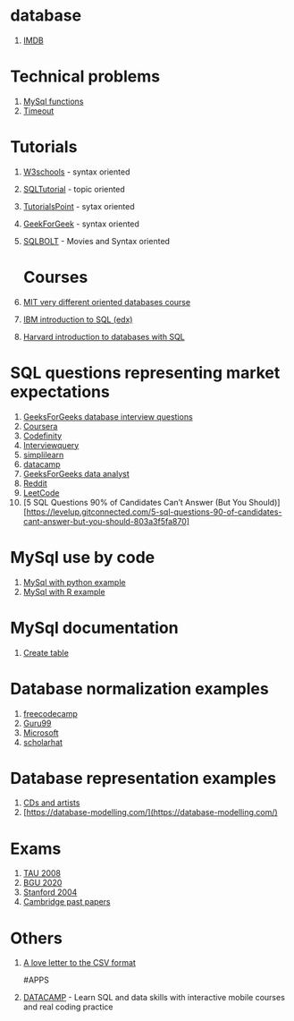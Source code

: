 # database
1. [IMDB](https://relational.fel.cvut.cz/dataset/IMDb)

# Technical problems
1. [MySql functions](https://dev.mysql.com/doc/refman/8.4/en/functions.html)
2. [Timeout](https://stackoverflow.com/questions/10563619/error-code-2013-lost-connection-to-mysql-server-during-query)

# Tutorials
1. [W3schools](https://www.w3schools.com/Sql/default.asp) - syntax oriented
2. [SQLTutorial](https://www.sqltutorial.org/) - topic oriented
3. [TutorialsPoint](https://www.tutorialspoint.com/sql/index.htm) - sytax oriented
4. [GeekForGeek](https://www.geeksforgeeks.org/sql-tutorial/) - syntax oriented
5. [SQLBOLT](https://sqlbolt.com/) - Movies and Syntax oriented

   # Courses
1. [MIT very different oriented databases course](https://ocw.mit.edu/courses/6-830-database-systems-fall-2010)
2. [IBM introduction to SQL (edx)](https://www.edx.org/learn/sql/ibm-introduction-to-sql)
3. [Harvard introduction to databases with SQL](https://www.edx.org/learn/sql/harvard-university-cs50-s-introduction-to-databases-with-sql)
   
# SQL questions representing market expectations
1. [GeeksForGeeks database interview questions](https://www.geeksforgeeks.org/database-interview-questions/)
2. [Coursera](https://www.coursera.org/articles/sql-interview-questions)
3. [Codefinity](https://codefinity.com/blog/The-50-Top-SQL-Interview-Questions-and-Answers)
4. [Interviewquery](https://www.interviewquery.com/p/sql-questions-data-analyst)
5. [simplilearn](https://www.simplilearn.com/tutorials/data-analytics-tutorial/data-analyst-interview-questions)
6. [datacamp](https://www.datacamp.com/blog/top-sql-interview-questions-and-answers-for-beginners-and-intermediate-practitioners)
7. [GeeksForGeeks data analyst](https://www.geeksforgeeks.org/sql-questions-for-data-analyst-interview/)
8. [Reddit](https://www.reddit.com/r/SQL/comments/y2up02/typical_sql_interview_questions_for_data_analysts/)
9. [LeetCode](https://leetcode.com/studyplan/top-sql-50/)
10. [5 SQL Questions 90% of Candidates Can’t Answer (But You Should)][https://levelup.gitconnected.com/5-sql-questions-90-of-candidates-cant-answer-but-you-should-803a3f5fa870]

# MySql use by code
1. [MySql with python example](https://dev.mysql.com/doc/connector-python/en/connector-python-example-cursor-select.html)
2. [MySql with R example](https://jagg19.github.io/2019/05/mysql-r/)


# MySql documentation
1. [Create table](https://dev.mysql.com/doc/refman/8.4/en/create-table.html)

# Database normalization examples
1. [freecodecamp](https://www.freecodecamp.org/news/database-normalization-1nf-2nf-3nf-table-examples/#heading-examples-of-1nf-2nf-and-3nf)
2. [Guru99](https://www.guru99.com/database-normalization.html)
3. [Microsoft](https://learn.microsoft.com/en-us/office/troubleshoot/access/database-normalization-description)
4. [scholarhat](https://www.scholarhat.com/tutorial/sqlserver/database-normalization-basics)

# Database representation examples
1. [CDs and artists](http://people.cs.nott.ac.uk/sbzmpp/G51DBS/exercises/Exercise1.pdf)
2. [https://database-modelling.com/](https://database-modelling.com/)
   
# Exams
1. [TAU 2008](https://courses.cs.tau.ac.il/0368-3458/databases2011/assignments/DB08.pdf)
2. [BGU 2020](https://www.studocu.com/il/document/%D7%90%D7%95%D7%A0%D7%99%D7%91%D7%A8%D7%A1%D7%99%D7%98%D7%AA-%D7%91%D7%9F-%D7%92%D7%95%D7%A8%D7%99%D7%95%D7%9F-%D7%91%D7%A0%D7%92%D7%91/%D7%91%D7%A1%D7%99%D7%A1%D7%99-%D7%A0%D7%AA%D7%95%D7%A0%D7%99%D7%9D/%D7%91%D7%A1%D7%99%D7%A1%D7%99-%D7%A0%D7%AA%D7%95%D7%A0%D7%99%D7%9D-%D7%9E%D7%91%D7%97%D7%A0%D7%99%D7%9D/44963830)
3. [Stanford 2004](http://infolab.stanford.edu/~ullman/fcdb/aut04/final.pdf)
4. [Cambridge past papers](https://www.cl.cam.ac.uk/teaching/exams/pastpapers/t-Databases.html)


# Others
1. [A love letter to the CSV format](https://github.com/medialab/xan/blob/master/docs/LOVE_LETTER.md)

   #APPS 
1. [DATACAMP](https://www.datacamp.com/courses/introduction-to-sql?utm_source=google&utm_medium=paid_search&utm_campaignid=805200711&utm_adgroupid=155612384048&utm_device=c&utm_keyword=datacamp&utm_matchtype=e&utm_network=g&utm_adpostion=&utm_creative=733859308759&utm_targetid=kwd-297372810188&utm_loc_interest_ms=&utm_loc_physical_ms=1008004&utm_content=ps-other~emea-en~brd~pure~pure&accountid=9624585688&utm_campaign=220808_1-ps-brd~brd~branded_2-b2c_3-emea_4-rtw_5-na_6-na_7-le_8-pdsh-go_9-b-e_10-na_11-na&gad_source=1&gad_campaignid=805200711&gbraid=0AAAAADQ9WsFKegK0tpiEQ1Z5HLWAZK5GH&gclid=CjwKCAjw3rnCBhBxEiwArN0QE2T8waaYVbS_DN4ZzXjTThcl2JaA3xFgwsPzF09bQlYJLRpOsxA06BoC8r0QAvD_BwE) - Learn SQL and data skills with interactive mobile courses and real coding practice
